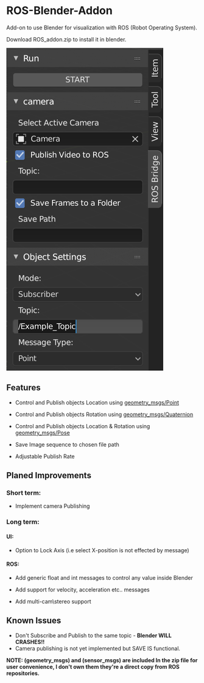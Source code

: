 # ROS-Blender-Addon
Add-on to use Blender for visualization with ROS (Robot Operating System).

Download ROS_addon.zip to install it in blender.

![Screenshot](https://github.com/ahmad-aljabali/ROS-Blender-Addon/blob/master/ROS_addon%20screenshot.png)


## Features
- Control and Publish objects Location using [geometry_msgs/Point](https://docs.ros.org/api/geometry_msgs/html/msg/Point.html)

- Control and Publish objects Rotation using [geometry_msgs/Quaternion](https://docs.ros.org/api/geometry_msgs/html/msg/Quaternion.html)

- Control and Publish objects Location & Rotation using [geometry_msgs/Pose](https://docs.ros.org/api/geometry_msgs/html/msg/Pose.html)

- Save Image sequence to chosen file path

- Adjustable Publish Rate


## Planed Improvements
### Short term:
- Implement camera Publishing
### Long term:
#### UI:
- Option to Lock Axis (i.e select X-position is not effected by message)
#### ROS:
- Add generic float and int messages to control any value inside Blender 

- Add support for velocity, acceleration etc.. messages

- Add multi-cam\stereo support


## Known Issues
- Don't Subscribe and Publish to the same topic - **Blender WILL CRASHES!!**
- Camera publishing is not yet implemented but SAVE IS functional.


**NOTE: (geometry_msgs) and (sensor_msgs) are included In the zip file for user convenience, I don't own them they're a direct copy from ROS repositories.**
